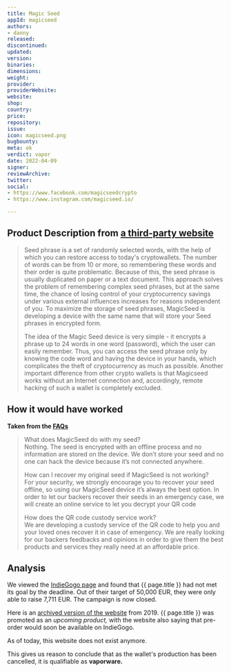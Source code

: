 ```yaml
---
title: Magic Seed
appId: magicseed
authors:
- danny
released: 
discontinued: 
updated: 
version: 
binaries: 
dimensions: 
weight: 
provider: 
providerWebsite: 
website: 
shop: 
country: 
price: 
repository: 
issue: 
icon: magicseed.png
bugbounty: 
meta: ok
verdict: vapor
date: 2022-04-09
signer: 
reviewArchive: 
twitter: 
social:
- https://www.facebook.com/magicseedcrypto
- https://www.instagram.com/magicseed.io/

---
```


## Product Description from [a third-party website](https://cryptoage.com/en/1886-magic-seed-encrypted-storage-of-seed-phrases-from-crypto-wallets.html)

> Seed phrase is a set of randomly selected words, with the help of which you can restore access to today's cryptowallets. The number of words can be from 10 or more, so remembering these words and their order is quite problematic. Because of this, the seed phrase is usually duplicated on paper or a text document. This approach solves the problem of remembering complex seed phrases, but at the same time, the chance of losing control of your cryptocurrency savings under various external influences increases for reasons independent of you. To maximize the storage of seed phrases, MagicSeed is developing a device with the same name that will store your Seed phrases in encrypted form.
>
> The idea of the Magic Seed device is very simple - it encrypts a phrase up to 24 words in one word (password), which the user can easily remember. Thus, you can access the seed phrase only by knowing the code word and having the device in your hands, which complicates the theft of cryptocurrency as much as possible. Another important difference from other crypto wallets is that Magicseed works without an Internet connection and, accordingly, remote hacking of such a wallet is completely excluded.

## How it would have worked

**Taken from the [FAQs](https://www.indiegogo.com/projects/magicseed#/faq)**

> What does MagicSeed do with my seed?<br />
> Nothing. The seed is encrypted with an offline process and no information are stored on the device. We don’t store your seed and no one can hack the device because it’s not connected anywhere.
>
> How can I recover my original seed if MagicSeed is not working?<br />
> For your security, we strongly encourage you to recover your seed offline, so using our MagicSeed device it’s always the best option. In order to let our backers recover their seeds in an emergency case, we will create an online service to let you decrypt your QR code
>
> How does the QR code custody service work?<br />
> We are developing a custody service of the QR code to help you and your loved ones recover it in case of emergency. We are really looking for our backers feedbacks and opinions in order to give them the best products and services they really need at an affordable price.

## Analysis

We viewed the [IndieGogo page](https://www.indiegogo.com/projects/magicseed#/) and found that {{ page.title }} had not met its goal by the deadline. Out of their target of 50,000 EUR, they were only able to raise 7,711 EUR. The campaign is now closed.

Here is an [archived version of the website](https://web.archive.org/web/20210123192104/https://magicseed.io/) from 2019. {{ page.title }} was promoted as an *upcoming product,* with the website also saying that pre-order would soon be available on IndieGogo.

As of today, this website does not exist anymore.

This gives us reason to conclude that as the wallet's production has been cancelled, it is qualifiable as **vaporware.**
